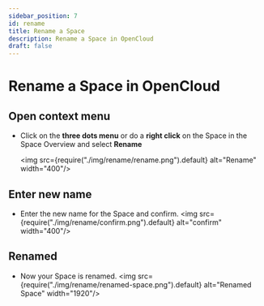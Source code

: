 ```yaml
---
sidebar_position: 7
id: rename
title: Rename a Space
description: Rename a Space in OpenCloud
draft: false
---
```


# Rename a Space in OpenCloud

## Open context menu

- Click on the **three dots menu** or do a **right click** on the Space in the Space Overview and select **Rename**

  <img src={require("./img/rename/rename.png").default} alt="Rename" width="400"/>

## Enter new name

- Enter the new name for the Space and confirm.
  <img src={require("./img/rename/confirm.png").default} alt="confirm" width="400"/>

## Renamed

- Now your Space is renamed.
  <img src={require("./img/rename/renamed-space.png").default} alt="Renamed Space" width="1920"/>
